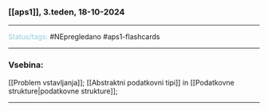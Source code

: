### [[aps1]], 3.teden, 18-10-2024
---

<font color="#92cddc">Status/tags:</font> #NEpregledano #aps1-flashcards 

---

### Vsebina:

[[Problem vstavljanja]];
[[Abstraktni podatkovni tipi]] in [[Podatkovne strukture|podatkovne strukture]];

---
